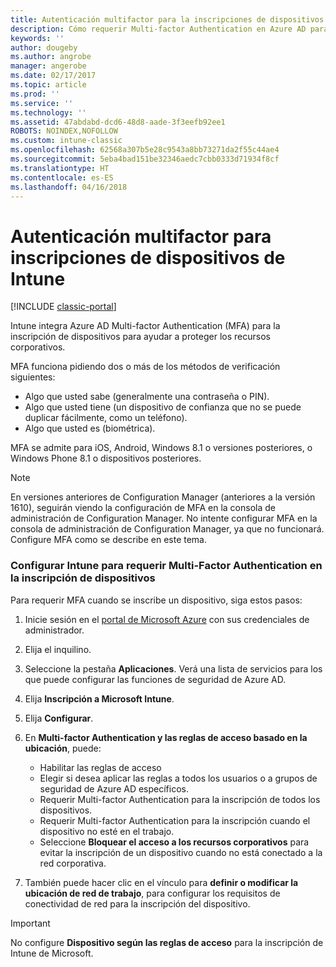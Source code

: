 ```yaml
---
title: Autenticación multifactor para la inscripciones de dispositivos de Intune
description: Cómo requerir Multi-factor Authentication en Azure AD para la inscripción de dispositivos.
keywords: ''
author: dougeby
ms.author: angrobe
manager: angerobe
ms.date: 02/17/2017
ms.topic: article
ms.prod: ''
ms.service: ''
ms.technology: ''
ms.assetid: 47abdabd-dcd6-48d8-aade-3f3eefb92ee1
ROBOTS: NOINDEX,NOFOLLOW
ms.custom: intune-classic
ms.openlocfilehash: 62568a307b5e28c9543a8bb73271da2f55c44ae4
ms.sourcegitcommit: 5eba4bad151be32346aedc7cbb0333d71934f8cf
ms.translationtype: HT
ms.contentlocale: es-ES
ms.lasthandoff: 04/16/2018
---
```

# <a name="multi-factor-authentication-for-intune-device-enrollments"></a>Autenticación multifactor para inscripciones de dispositivos de Intune

[!INCLUDE [classic-portal](../includes/classic-portal.md)]

Intune integra Azure AD Multi-factor Authentication (MFA) para la inscripción de dispositivos para ayudar a proteger los recursos corporativos.

MFA funciona pidiendo dos o más de los métodos de verificación siguientes: 

- Algo que usted sabe (generalmente una contraseña o PIN).
- Algo que usted tiene (un dispositivo de confianza que no se puede duplicar fácilmente, como un teléfono).
- Algo que usted es (biométrica).

MFA se admite para iOS, Android, Windows 8.1 o versiones posteriores, o Windows Phone 8.1 o dispositivos posteriores.

> [!NOTE]
> En versiones anteriores de Configuration Manager (anteriores a la versión 1610), seguirán viendo la configuración de MFA en la consola de administración de Configuration Manager. No intente configurar MFA en la consola de administración de Configuration Manager, ya que no funcionará. Configure MFA como se describe en este tema.

### <a name="configure-intune-to-require-multi-factor-authentication-at-device-enrollment"></a>Configurar Intune para requerir Multi-Factor Authentication en la inscripción de dispositivos
Para requerir MFA cuando se inscribe un dispositivo, siga estos pasos:

1. Inicie sesión en el [portal de Microsoft Azure](https://manage.windowsazure.com) con sus credenciales de administrador.
2. Elija el inquilino.
2. Seleccione la pestaña **Aplicaciones**. Verá una lista de servicios para los que puede configurar las funciones de seguridad de Azure AD.
3. Elija **Inscripción a Microsoft Intune**.
4. Elija **Configurar**. 
5. En **Multi-factor Authentication y las reglas de acceso basado en la ubicación**, puede:
    
    -  Habilitar las reglas de acceso
    -  Elegir si desea aplicar las reglas a todos los usuarios o a grupos de seguridad de Azure AD específicos.
    -  Requerir Multi-factor Authentication para la inscripción de todos los dispositivos.
    -  Requerir Multi-factor Authentication para la inscripción cuando el dispositivo no esté en el trabajo.
    -  Seleccione **Bloquear el acceso a los recursos corporativos** para evitar la inscripción de un dispositivo cuando no está conectado a la red corporativa. 
4. También puede hacer clic en el vínculo para **definir o modificar la ubicación de red de trabajo**, para configurar los requisitos de conectividad de red para la inscripción del dispositivo.

> [!IMPORTANT]
> 
> No configure **Dispositivo según las reglas de acceso** para la inscripción de Intune de Microsoft.
